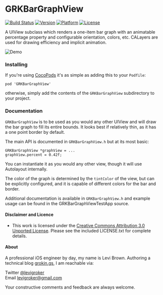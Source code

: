 GRKBarGraphView
===========
[![Build Status](https://travis-ci.org/levigroker/GRKBarGraphView.svg)](https://travis-ci.org/levigroker/GRKBarGraphView)
[![Version](http://img.shields.io/cocoapods/v/GRKBarGraphView.svg)](http://cocoapods.org/?q=GRKBarGraphView)
[![Platform](http://img.shields.io/cocoapods/p/GRKBarGraphView.svg)]()
[![License](http://img.shields.io/cocoapods/l/GRKBarGraphView.svg)](https://github.com/levigroker/GRKBarGraphView/blob/master/LICENSE.txt)

A UIView subclass which renders a one-item bar graph with an animatable percentage
property and configurable orientation, colors, etc. CALayers are used for drawing
efficiency and implicit animation.

![Demo](ReadmeAssets/Demo.gif)  

### Installing

If you're using [CocoPods](http://cocopods.org) it's as simple as adding this to your `Podfile`:

	pod 'GRKBarGraphView'

otherwise, simply add the contents of the `GRKBarGraphView` subdirectory to your project.

### Documentation

`GRKBarGraphView` is to be used as you would any other UIView and will draw the bar graph
to fill its entire bounds. It looks best if relatively thin, as it has a one point border
by default.

The main API is documented in `GRKBarGraphView.h` but at its most basic:

	GRKBarGraphView *graphView = ...
	graphView.percent = 0.42f;

You can instantiate it as you would any other view, though it will use Autolayout
internally.

The color of the graph is determined by the `tintColor` of the view, but can be explicitly
configured, and it is capable of different colors for the bar and border.

Additional documentation is available in `GRKBarGraphView.h` and example usage
can be found in the GRKBarGraphViewTestApp source.

#### Disclaimer and Licence

* This work is licensed under the [Creative Commons Attribution 3.0 Unported License](http://creativecommons.org/licenses/by/3.0/).
  Please see the included LICENSE.txt for complete details.

#### About
A professional iOS engineer by day, my name is Levi Brown. Authoring a technical blog
[grokin.gs](http://grokin.gs), I am reachable via:

Twitter [@levigroker](https://twitter.com/levigroker)  
Email [levigroker@gmail.com](mailto:levigroker@gmail.com)  

Your constructive comments and feedback are always welcome.
